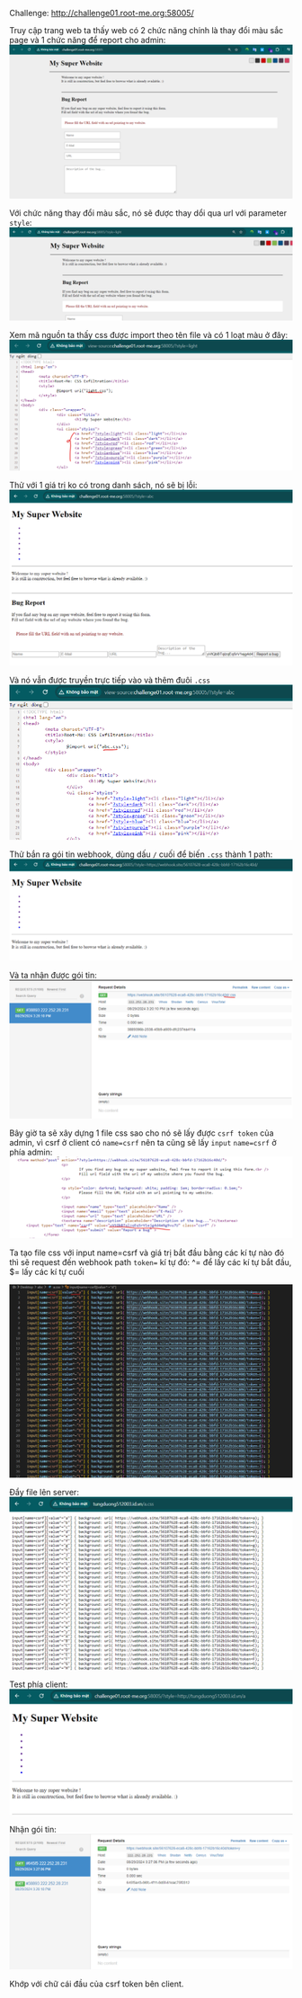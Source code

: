 Challenge: http://challenge01.root-me.org:58005/

Truy cập trang web ta thấy web có 2 chức năng chính là thay đổi màu sắc page và 1 chức năng để report cho admin:
![alt text](image.png)

Với chức năng thay đổi màu sắc, nó sẽ được thay dổi qua url với parameter `style`: 
![alt text](image-1.png)

Xem mã nguồn ta thấy css được import theo tên file và có 1 loạt màu ở đây:
![alt text](image-2.png)

Thử với 1 giá trị ko có trong danh sách, nó sẽ bị lỗi: 
![alt text](image-3.png)

Và nó vẫn được truyền trực tiếp vào và thêm đuôi `.css`
![alt text](image-4.png)

Thử bắn ra gói tin webhook, dùng dấu `/` cuối để biến `.css` thành 1 path:
![alt text](image-5.png)

Và ta nhận được gói tin: 
![alt text](image-6.png)


Bây giờ ta sẽ xây dựng 1 file css sao cho nó sẽ lấy được `csrf token` của admin, vì csrf ở client có `name=csrf` nên ta cũng sẽ lấy `input` `name=csrf` ở phía admin: 
![alt text](image-7.png)

Ta tạo file css với input name=csrf và giá trị bắt đầu bằng các kí tự nào đó thì sẽ request đến webhook path `token=` kí tự đó: ^= để lấy các kí tự bắt đầu, $= lấy các kí tự cuối 

![alt text](image-8.png)

Đẩy file lên server:
![alt text](image-9.png)

Test phía client: 
![alt text](image-10.png)

Nhận gói tin: 
![alt text](image-11.png)

Khớp với chữ cái đầu của csrf token bên client.




